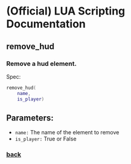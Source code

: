 
# (Official) LUA Scripting Documentation

## remove_hud

### Remove a hud element.

Spec:
```lua
remove_hud(
	name,
	is_player)
```
## Parameters:
- `name:` The name of the element to remove
- `is_player:` True or False

### [back](../hud)
